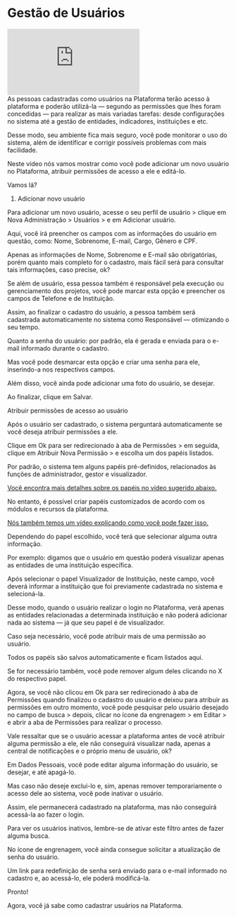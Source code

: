 # Gestão de Usuários

<div class="video-container">
  <iframe
    src="https://player.vimeo.com/video/1121637710"
    title="Tutoria Vimeo"
    frameborder="0"
    allow="autoplay; fullscreen; picture-in-picture"
    allowfullscreen>
  </iframe>
</div>
As pessoas cadastradas como usuários na Plataforma terão acesso à plataforma e poderão utilizá-la — segundo as permissões que lhes foram concedidas — para realizar as mais variadas tarefas: desde configurações no sistema até a gestão de entidades, indicadores, instituições e etc.

Desse modo, seu ambiente fica mais seguro, você pode monitorar o uso do sistema, além de identificar e corrigir possíveis problemas com mais facilidade.

Neste vídeo nós vamos mostrar como você pode adicionar um novo usuário no Plataforma, atribuir permissões de acesso a ele e editá-lo.

Vamos lá?

1. Adicionar novo usuário

Para adicionar um novo usuário, acesse o seu perfil de usuário > clique em Nova Administração > Usuários > e em Adicionar usuário.

Aqui, você irá preencher os campos com as informações do usuário em questão, como: Nome, Sobrenome, E-mail, Cargo, Gênero e CPF.

Apenas as informações de Nome, Sobrenome e E-mail são obrigatórias, porém quanto mais completo for o cadastro, mais fácil será para consultar tais informações, caso precise, ok?

Se além de usuário, essa pessoa também é responsável pela execução ou gerenciamento dos projetos, você pode marcar esta opção e preencher os campos de Telefone e de Instituição.

Assim, ao finalizar o cadastro do usuário, a pessoa também será cadastrada automaticamente no sistema como Responsável — otimizando o seu tempo.

Quanto a senha do usuário: por padrão, ela é gerada e enviada para o e-mail informado durante o cadastro.

Mas você pode desmarcar esta opção e criar uma senha para ele, inserindo-a nos respectivos campos.

Além disso, você ainda pode adicionar uma foto do usuário, se desejar.

Ao finalizar, clique em Salvar.

Atribuir permissões de acesso ao usuário

Após o usuário ser cadastrado, o sistema perguntará automaticamente se você deseja atribuir permissões a ele.

Clique em Ok para ser redirecionado à aba de Permissões > em seguida, clique em Atribuir Nova Permissão > e escolha um dos papéis listados.

Por padrão, o sistema tem alguns papéis pré-definidos, relacionados às funções de administrador, gestor e visualizador.

[Você encontra mais detalhes sobre os papéis no vídeo sugerido abaixo.](https://docs.google.com/document/u/6/d/1Kua2Yolszy2ygyuzESPKHLQuiz98W4P1buRrHh-rwf4/edit)

No entanto, é possível criar papéis customizados de acordo com os módulos e recursos da plataforma.

[Nós também temos um vídeo explicando como você pode fazer isso.](https://docs.google.com/document/u/6/d/1DyfDVawDPhfCcRDHB70NaEBz6BcCkJvXt8dWLQ5D_KQ/edit)

Dependendo do papel escolhido, você terá que selecionar alguma outra informação.

Por exemplo: digamos que o usuário em questão poderá visualizar apenas as entidades de uma instituição específica.

Após selecionar o papel Visualizador de Instituição, neste campo, você deverá informar a instituição que foi previamente cadastrada no sistema e selecioná-la.

Desse modo, quando o usuário realizar o login no Plataforma, verá apenas as entidades relacionadas a determinada instituição e não poderá adicionar nada ao sistema — já que seu papel é de visualizador.

Caso seja necessário, você pode atribuir mais de uma permissão ao usuário.

Todos os papéis são salvos automaticamente e ficam listados aqui.

Se for necessário também, você pode remover algum deles clicando no X do respectivo papel.

Agora, se você não clicou em Ok para ser redirecionado à aba de Permissões quando finalizou o cadastro do usuário e deixou para atribuir as permissões em outro momento, você pode pesquisar pelo usuário desejado no campo de busca > depois, clicar no ícone da engrenagem > em Editar > e abrir a aba de Permissões para realizar o processo.

Vale ressaltar que se o usuário acessar a plataforma antes de você atribuir alguma permissão a ele, ele não conseguirá visualizar nada, apenas a central de notificações e o próprio menu de usuário, ok?

Em Dados Pessoais, você pode editar alguma informação do usuário, se desejar, e até apagá-lo.

Mas caso não deseje exclui-lo e, sim, apenas remover temporariamente o acesso dele ao sistema, você pode inativar o usuário.

Assim, ele permanecerá cadastrado na plataforma, mas não conseguirá acessá-la ao fazer o login.

Para ver os usuários inativos, lembre-se de ativar este filtro antes de fazer alguma busca.

No ícone de engrenagem, você ainda consegue solicitar a atualização de senha do usuário.

Um link para redefinição de senha será enviado para o e-mail informado no cadastro e, ao acessá-lo, ele poderá modificá-la.

Pronto!

Agora, você já sabe como cadastrar usuários na Plataforma.

